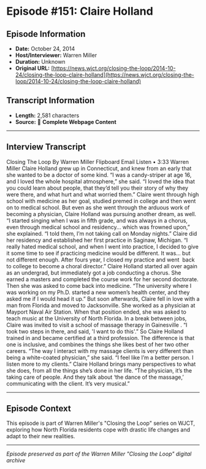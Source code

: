 # Episode #151: Claire Holland



## Episode Information

- **Date:** October 24, 2014
- **Host/Interviewer:** Warren Miller
- **Duration:** Unknown
- **Original URL:** [https://news.wjct.org/closing-the-loop/2014-10-24/closing-the-loop-claire-holland](https://news.wjct.org/closing-the-loop/2014-10-24/closing-the-loop-claire-holland)

## Transcript Information

- **Length:** 2,581 characters
- **Source:** 📝 **Complete Webpage Content**

---

## Interview Transcript

Closing The Loop
By
Warren Miller
Flipboard
Email
Listen
•
3:33
Warren Miller
Claire Holland grew up in Connecticut, and knew from an early that she wanted to be a doctor of some kind.
“I was a candy-striper at age 16, and I loved the whole hospital atmosphere,” she said. “I loved the idea that you could learn about people, that they’d tell you their story of why they were there, and what hurt and what worried them.”
Claire went through high school with medicine as her goal, studied premed in college and then went on to medical school. But even as she went through the arduous work of becoming a physician, Claire Holland was pursuing another dream, as well.
“I started singing when I was in fifth grade, and was always in a chorus, even through medical school and residency… which was frowned upon,” she explained. “I told them, I’m not taking call on Monday nights.”
Claire did her residency and established her first practice in Saginaw, Michigan.
“I really hated medical school, and when I went into practice, I decided to give it some time to see if practicing medicine would be different. It was… but not different enough. After fours year, I closed my practice and went  back to college to become a choral director.”
Claire Holland started all over again as an undergrad, but immediately got a job conducting a chorus. She earned a masters and completed the course work for her second doctorate. Then she was asked to come back into medicine.
“The university where I was working on my Ph.D. started a new women’s health center, and they asked me if I would head it up.”
But soon afterwards, Claire fell in love with a man from Florida and moved to Jacksonville. She worked as a physician at Mayport Naval Air Station. When that position ended, she was asked to teach music at the University of North Florida.
In a break between jobs, Claire was invited to visit a school of massage therapy in Gainesville .
“I took two steps in there, and said, 'I want to do this'.”
So Claire Holland trained in and became certified at a third profession. The difference is that one is inclusive, and combines the things she likes best of her two other careers.
“The way I interact with my massage clients is very different than being a white-coated physician,” she said. “I feel like I’m a better person. I listen more to my clients.”
Claire Holland brings many perspectives to what she does, from all the things she’s done in her life.
“The physician, it’s the taking care of people. And they talk about ‘the dance of the massage,’ communicating with the client. It’s very musical.”

---

## Episode Context

This episode is part of Warren Miller's "Closing the Loop" series on WJCT, exploring how North Florida residents cope with drastic life changes and adapt to their new realities.



---

*Episode preserved as part of the Warren Miller "Closing the Loop" digital archive*
